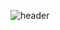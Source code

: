 ![header](https://capsule-render.vercel.app/api?type=blur&height=300&color=gradient&customColorList=5&text=Hi!%20I'm%20abluehour&fontColor=d6ace6&fontAlignY=50&descAlignY=65&fontSize=60)

